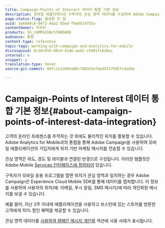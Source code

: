 ```yaml
---
title: Campaign-Points of Interest 데이터 통합 기본 정보
description: 모바일 애플리케이션 구독자의 관심 영역 데이터를 수집하여 Adobe Campaign의 통합을 통해 위치 기반 마케팅 메시지를 구독자에게 보냅니다.
page-status-flag: 활성화 안 함
uuid: 1e6840c8-0472-4da2-85ed-f9a6514755a
contentOwner: 자우비
products: SG_CAMPAIGN/STANDARD
audience: 통합
content-type: reference
topic-tags: working-with-campaign-and-analytics-for-mobile
discoiquuid: bc10c650-80cd-4146-ae82-c5981fc62bec
internal: n
snippet: y
translation-type: tm+mt
source-git-commit: 00fc2e12669a00c788355ef4e492375957cdad2e

---
```



# Campaign-Points of Interest 데이터 통합 기본 정보{#about-campaign-points-of-interest-data-integration}

고객의 온라인 프레젠스를 추적하는 것 외에도 물리적인 위치를 활용할 수 있습니다. Adobe Analytics for Mobile과의 통합을 통해 Adobe Campaign을 사용하여 모바일 애플리케이션의 가입자에게 위치 기반 마케팅 메시지를 전송할 수 있습니다.

관심 영역은 위도, 경도 및 레이블과 연결된 반경으로 구성됩니다. 이러한 템플릿은 Adobe Mobile [Services 인터페이스에 정의되어](https://marketing.adobe.com/resources/help/en_US/mobile/home.html) 있습니다.

구독자가 모바일 응용 프로그램을 열면 위치가 관심 영역과 일치하는 경우 Adobe Campaign은 Experience Cloud Mobile SDK를 통해 데이터를 캡처합니다. 이 정보를 사용하여 사용자의 위치(예: 이메일, 푸시 알림, SMS 메시지)에 따라 개인화된 메시지를 보낼 수 있습니다.

예를 들어, 지난 2주 이내에 애플리케이션을 사용하고 보스턴에 있는 스토어를 방문한 고객에게 10% 할인 혜택을 제공할 수 있습니다.

관심 영역 데이터를 [사용하여 캠페인 메시지 개인화](../../integrating/using/personalizing-campaign-messages-with-point-of-interest-data.md) 섹션에 사용 사례가 표시됩니다.
